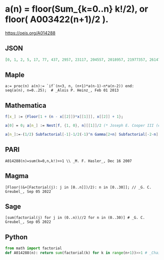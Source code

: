# a\(n\) \= floor\(Sum\_\{k\=0\.\.n\} k\!/2\), or floor\( A003422\(n\+1\)/2 \)\.
https://oeis.org/A014288
## JSON
```JSON
[0, 1, 2, 5, 17, 77, 437, 2957, 23117, 204557, 2018957, 21977357, 261478157, 3374988557, 46964134157, 700801318157, 11162196262157, 189005910310157, 3390192763174157, 64212742967590157, 1280663747055910157, 26826134832910630157, 588826498721714470157]
```
## Maple
```Maple
a:= proc(n) a(n):= `if`(n<3, n, (n+1)*a(n-1)-n*a(n-2)) end:
seq(a(n), n=0..25);  # _Alois P. Heinz_, Feb 01 2013
```
## Mathematica
```Mathematica
f[x_] := {Floor[1 + (n - x[[2]])*x[[1]]], x[[2]] + 1};
```
```Mathematica
a[0] = 0; a[n_] := Nest[f, {1, 0}, n][[1]]/2 (* Joseph E. Cooper III (easonrevant(AT)gmail.com), Aug 19 2008 *) (* updated by _Jean-François Alcover_, Jun 01 2015 *)
```
```Mathematica
a[n_]:=-(1/2) Subfactorial[-1]-1/2(-1)^n Gamma[2+n] Subfactorial[-2-n]; Table[a[n] //FullSimplify,{n,0,25}] (* _Gerry Martens_, May 29 2015 *)
```
## PARI
```PARI
A014288(n)=sum(k=0,n,k!)>>1 \\ _M. F. Hasler_, Dec 16 2007
```
## Magma
```Magma
[Floor((&+[Factorial(j): j in [0..n]])/2): n in [0..30]]; // _G. C. Greubel_, Sep 05 2022
```
## Sage
```Sage
[sum(factorial(j) for j in (0..n))//2 for n in (0..30)] # _G. C. Greubel_, Sep 05 2022
```
## Python
```Python
from math import factorial
def A014288(n): return sum(factorial(k) for k in range(n+1))>>1 # _Chai Wah Wu_, Nov 01 2023
```

